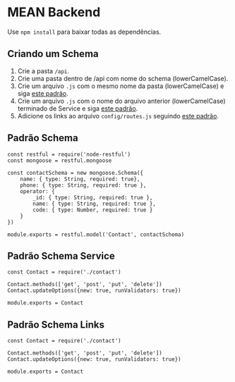 # MEAN Backend

Use `npm install` para baixar todas as dependências.


## Criando um Schema
1. Crie a pasta `/api`.
2. Crie uma pasta dentro de /api com nome do schema (lowerCamelCase).
3. Crie um arquivo `.js` com o mesmo nome da pasta (lowerCamelCase) e siga [este padrão](#padrão-schema).
4. Crie um arquivo `.js` com o nome do arquivo anterior (lowerCamelCase) terminado de Service e siga [este padrão](#padrão-schema-service).
5. Adicione os links ao arquivo `config/routes.js` seguindo [este padrão](#padrão-schema-links).

## Padrão Schema
```
const restful = require('node-restful')
const mongoose = restful.mongoose

const contactSchema = new mongoose.Schema({
    name: { type: String, required: true},
    phone: { type: String, required: true },
    operator: {
        _id: { type: String, required: true },
        name: { type: String, required: true },
        code: { type: Number, required: true }
    }
})

module.exports = restful.model('Contact', contactSchema)
```

## Padrão Schema Service
```
const Contact = require('./contact')

Contact.methods(['get', 'post', 'put', 'delete'])
Contact.updateOptions({new: true, runValidators: true})

module.exports = Contact
```

## Padrão Schema Links
```
const Contact = require('./contact')

Contact.methods(['get', 'post', 'put', 'delete'])
Contact.updateOptions({new: true, runValidators: true})

module.exports = Contact
```